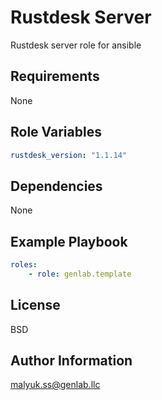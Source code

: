 Rustdesk Server
=========

Rustdesk server role for ansible

Requirements
------------

None

Role Variables
--------------

```yaml
rustdesk_version: "1.1.14"
```

Dependencies
------------

None

Example Playbook
----------------

```yaml
roles:
    - role: genlab.template
```

License
-------

BSD

Author Information
------------------

malyuk.ss@genlab.llc
